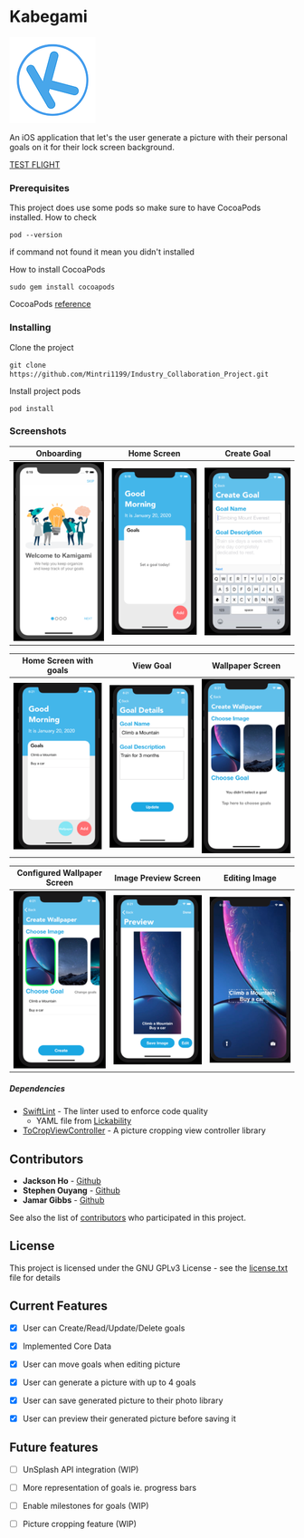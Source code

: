 # Kabegami  

![alt text](https://github.com/Mintri1199/Industry_Collaboration_Project/blob/master/img/readmeicon.png)

An iOS application that let's the user generate a picture with their personal goals on it for their lock screen background.

[TEST FLIGHT](https://testflight.apple.com/join/zNGYLyia)

### Prerequisites

This project does use some pods so make sure to have CocoaPods installed.
How to check
```
pod --version
```
if command not found it mean you didn't installed

How to install CocoaPods
```
sudo gem install cocoapods
```
CocoaPods [reference](https://cocoapods.org/)

### Installing
Clone the project

```
git clone https://github.com/Mintri1199/Industry_Collaboration_Project.git
```

Install project pods

```
pod install
```

### Screenshots
| Onboarding            | Home Screen             | Create Goal             |
| :-------------------: |:-----------------------:| :----------------------:|
| ![alt text][onboard]  | ![alt text][homeScreen] | ![alt text][createGoal] |

| Home Screen with goals      | View Goal               | Wallpaper Screen        |
| :-------------------------: |:-----------------------:| :----------------------:|
| ![alt text][newHomeScreen]  | ![alt text][viewGoal]   | ![alt text][imgConfig]  |

| Configured Wallpaper Screen | Image Preview Screen    | Editing Image           |
| :-------------------------: |:-----------------------:| :----------------------:|
| ![alt text][imgConfigured]  | ![alt text][imgPreview] | ![alt text][imgEdit]    |

[onboard]: https://github.com/Mintri1199/Industry_Collaboration_Project/blob/master/img/onboarding.png
[homeScreen]: https://github.com/Mintri1199/Industry_Collaboration_Project/blob/master/img/homeScreen.png
[createGoal]: https://github.com/Mintri1199/Industry_Collaboration_Project/blob/master/img/createGoal.png
[newHomeScreen]: https://github.com/Mintri1199/Industry_Collaboration_Project/blob/master/img/updateHomeScreen.png
[viewGoal]: https://github.com/Mintri1199/Industry_Collaboration_Project/blob/master/img/updateGoal.png
[imgConfig]: https://github.com/Mintri1199/Industry_Collaboration_Project/blob/master/img/imageConfiguration.png
[imgConfigured]: https://github.com/Mintri1199/Industry_Collaboration_Project/blob/master/img/imageSelectino.png
[imgPreview]: https://github.com/Mintri1199/Industry_Collaboration_Project/blob/master/img/preview.png
[imgEdit]: https://github.com/Mintri1199/Industry_Collaboration_Project/blob/master/img/editImage.png

##### Dependencies

* [SwiftLint][linter] - The linter used to enforce code quality
  * YAML file from [Lickability][yml]
* [ToCropViewController][cropVC] - A picture cropping view controller library


[cropVC]: https://github.com/TimOliver/TOCropViewController

[linter]: https://github.com/realm/SwiftLint

[yml]: https://github.com/Lickability/swift-best-practices/blob/master/.swiftlint.yml

## Contributors

* **Jackson Ho** - [Github](https://github.com/Mintri1199)
* **Stephen Ouyang** - [Github](https://github.com/Xisouyang)
* **Jamar Gibbs** - [Github](https://github.com/j-n4m4573)

See also the list of [contributors](https://github.com/Mintri1199/Industry_Collaboration_Project/graphs/contributors) who participated in this project.

## License

This project is licensed under the GNU GPLv3 License - see the [license.txt][license] file for details

[license]: https://github.com/Mintri1199/Industry_Collaboration_Project/blob/master/license.txt

## Current Features

- [x] User can Create/Read/Update/Delete goals

- [x] Implemented Core Data

- [x] User can move goals when editing picture

- [x] User can generate a picture with up to 4 goals

- [x] User can save generated picture to their photo library

- [x] User can preview their generated picture before saving it

## Future features

- [ ] UnSplash API integration (WIP)

- [ ] More representation of goals ie. progress bars

- [ ] Enable milestones for goals (WIP)

- [ ] Picture cropping feature (WIP)
